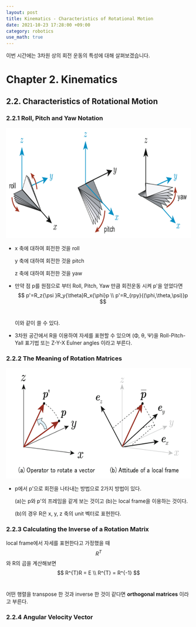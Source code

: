 ```yaml
---
layout: post
title: Kinematics - Characteristics of Rotational Motion
date: 2021-10-23 17:28:00 +09:00
category: robotics
use_math: true
---
```

이번 시간에는 3차원 상의 회전 운동의 특성에 대해 살펴보겠습니다.

# Chapter 2. Kinematics

## 2.2. Characteristics of Rotational Motion

### 2.2.1 Roll, Pitch and Yaw Notation

<img src="/public/img/2021-10-23-rotation0.png" height="300"/>

- x 축에 대하여 회전한 것을 roll

  y 축에 대하여 회전한 것을 pitch

  z 축에 대하여 회전한 것을 yaw

- 만약 점 p를 원점으로 부터 Roll, Pitch, Yaw 만큼 회전운동 시켜 p'을 얻었다면<br>
  $$
  p'=R_z{\psi }R_y{\theta}R_x{\phi}p \\
  p'=R_{rpy}{(\phi,\theta,\psi)}p
  $$
  <br>

  이와 같이 쓸 수 있다.

- 3차원 공간에서 R을 이용하여 자세를 표현할 수 있으며  (Φ, θ, Ψ)을  Roll-Pitch-Yall 표기법 또는 Z-Y-X Eulner angles 이라고 부른다.

### 2.2.2 The Meaning of Rotation  Matrices

<img src="/public/img/2021-10-23-rotation1.png" height="300"/>

- p에서 p'으로 회전을 나타내는 방법으로 2가지 방법이 있다.

  (a)는 p와 p'의 프레임을 같게 보는 것이고 (b)는 local frame을 이용하는 것이다.

  (b)의 경우 R은 x, y, z 축의 unit 벡터로 표현한다.

### 2.2.3 Calculating the Inverse of a Rotation Matrix

local frame에서 자세를 표현한다고 가정했을 때 
$$
R^{T}
$$
와 R의 곱을 계산해보면 <br>
$$
R^{T}R = E \\
R^{T} = R^{-1}
$$
<br>

어떤 행렬을 transpose 한 것과 inverse 한 것이 같다면 **orthogonal matrices** 이라고 부른다.

### 2.2.4 Angular Velocity Vector

